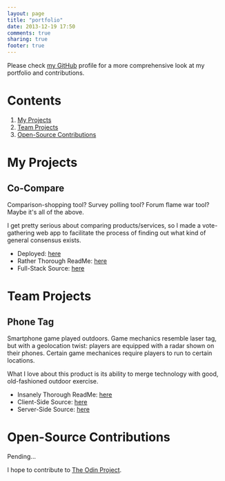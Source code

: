 ```yaml
---
layout: page
title: "portfolio"
date: 2013-12-19 17:50
comments: true
sharing: true
footer: true
---
```


Please check [my GitHub](https://github.com/rebootjeff) profile for a more comprehensive look at my portfolio and contributions.

# Contents

1. [My Projects](#my-projects)
2. [Team Projects](#team-projects)
3. [Open-Source Contributions](#open-source-contributions)

# My Projects

## Co-Compare

Comparison-shopping tool? Survey polling tool? Forum flame war tool? Maybe it's all of the above.

I get pretty serious about comparing products/services, so I made a vote-gathering web app to facilitate the process of finding out what kind of general consensus exists.

  - Deployed: [here](http://cocompare.herokuapp.com)
  - Rather Thorough ReadMe: [here](https://github.com/RebootJeff/co-compare/blob/master/README.md)
  - Full-Stack Source: [here](https://github.com/RebootJeff/co-compare)

# Team Projects

## Phone Tag

Smartphone game played outdoors. Game mechanics resemble laser tag, but with a geolocation twist: players are equipped with a radar shown on their phones. Certain game mechanices require players to run to certain locations.

What I love about this product is its ability to merge technology with good, old-fashioned outdoor exercise.

  - Insanely Thorough ReadMe: [here](https://github.com/RebootJeff/phone-tag-phonegap/blob/master/README.md)
  - Client-Side Source: [here](https://github.com/RebootJeff/phone-tag-phonegap)
  - Server-Side Source: [here](https://github.com/RebootJeff/phone-tag)

# Open-Source Contributions

Pending...

I hope to contribute to [The Odin Project](http://www.theodinproject.com/).

